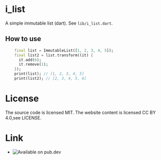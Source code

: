 # i_list

A simple immutable list (dart). See `lib/i_list.dart`.

## How to use

```dart
    final list = ImmutableList([1, 2, 3, 4, 5]);
    final list2 = list.transform((it) {
      it.add(6);
      it.remove(1);
    });
    print(list); // [1, 2, 3, 4, 5]
    print(list2); // [2, 3, 4, 5, 6]
```

# License
The source code is licensed MIT. The website content is licensed CC BY 4.0,see LICENSE.

# Link
- ![Available on pub.dev](https://pub.dev/packages/i_list)
